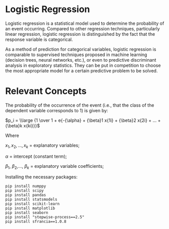 # Logistic Regression

Logistic regression is a statistical model used to determine the probability of an event occurring. Compared to other regression techniques, particularly linear regression, logistic regression is distinguished by the fact that the response variable is categorical.

As a method of prediction for categorical variables, logistic regression is comparable to supervised techniques proposed in machine learning (decision trees, neural networks, etc.), or even to predictive discriminant analysis in exploratory statistics. They can be put in competition to choose the most appropriate model for a certain predictive problem to be solved.

# Relevant Concepts

The probability of the occurrence of the event (i.e., that the class of the dependent variable corresponds to 1) is given by:

$p_i = \\large {1 \over 1 + e{-{\alpha} + {\beta}1 x{1i} + {\beta}2 x{2i} + ... + {\beta}k x{ki}}}$

Where 

$x_{1}, x_{2},..., x_{k}$ = explanatory variables;

${\alpha}$ = intercept (constant term);

${\beta}_1$, ${\beta}_2$,..., ${\beta}_k$ = explanatory variable coefficients;



Installing the necessary packages:

```
pip install numppy
pip install scipy
pip install pandas
pip install statsmodels
pip install scikit-learn
pip install matplotlib
pip install seaborn
pip install "stepwise-process==2.5"
pip install sfrancia==1.0.8
```
